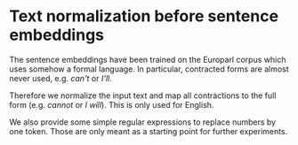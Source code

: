# Text normalization before sentence embeddings

The sentence embeddings have been trained on the Europarl corpus which uses
somehow a formal language. In particular, contracted forms are almost never
used, e.g. *can't* or *I'll*.

Therefore we normalize the input text and map all contractions to the full
form (e.g. *cannot* or *I will*). This is only used for English.

We also provide some simple regular expressions to replace numbers by one
token. Those are only meant as a starting point for further experiments.
